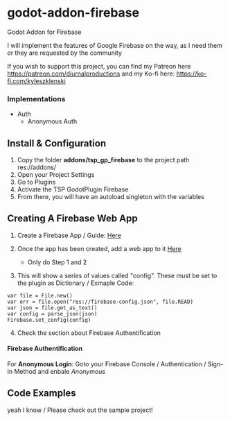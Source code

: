 # godot-addon-firebase
Godot Addon for Firebase

I will implement the features of Google Firebase on the way, as I need them or they are requested by the community

If you wish to support this project, you can find my Patreon here https://patreon.com/diurnalproductions
and my Ko-fi here: https://ko-fi.com/kyleszklenski

### Implementations
- Auth
	- Anonymous Auth

## Install & Configuration

1. Copy the folder **addons/tsp_gp_firebase** to the project path res://addons/
2. Open your Project Settings
3. Go to Plugins
4. Activate the TSP GodotPlugin Firebase
5. From there, you will have an autoload singleton with the variables 

## Creating A Firebase Web App 
1. Create a Firebase App / Guide: [Here](https://firebase.google.com/docs/projects/learn-more#setting_up_a_firebase_project_and_connecting_apps)

2. Once the app has been created, add a web app to it [Here](https://firebase.google.com/docs/web/setup)
	- Only do Step 1 and 2

3. This will show a series of values called "config". These must be set to the plugin as Dictionary  / Exmaple Code:
```
var file = File.new()
var err = file.open("res://firebase-config.json", file.READ)
var json = file.get_as_text()
var config = parse_json(json)
Firebase.set_config(config)
```
4. Check the section about Firebase Authentification

#### Firebase Authentification 

For **Anonymous Login**: Goto your Firebase Console / Authentication / Sign-In Method and enbale *Anonymous*


## Code Examples

yeah I know / Please check out the sample project!
